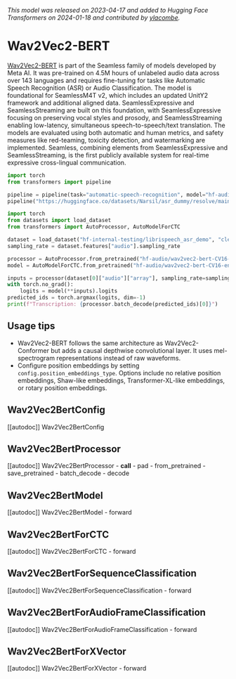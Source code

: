 <!--Copyright 2024 The HuggingFace Team. All rights reserved.

Licensed under the Apache License, Version 2.0 (the "License"); you may not use this file except in compliance with
the License. You may obtain a copy of the License at

http://www.apache.org/licenses/LICENSE-2.0

Unless required by applicable law or agreed to in writing, software distributed under the License is distributed on
an "AS IS" BASIS, WITHOUT WARRANTIES OR CONDITIONS OF ANY KIND, either express or implied. See the License for the
specific language governing permissions and limitations under the License.

⚠️ Note that this file is in Markdown but contain specific syntax for our doc-builder (similar to MDX) that may not be
rendered properly in your Markdown viewer.

-->
*This model was released on 2023-04-17 and added to Hugging Face Transformers on 2024-01-18 and contributed by [ylacombe](https://huggingface.co/ylacombe).*

# Wav2Vec2-BERT

[Wav2Vec2-BERT](https://huggingface.co/papers/2304.08485) is part of the Seamless family of models developed by Meta AI. It was pre-trained on 4.5M hours of unlabeled audio data across over 143 languages and requires fine-tuning for tasks like Automatic Speech Recognition (ASR) or Audio Classification. The model is foundational for SeamlessM4T v2, which includes an updated UnitY2 framework and additional aligned data. SeamlessExpressive and SeamlessStreaming are built on this foundation, with SeamlessExpressive focusing on preserving vocal styles and prosody, and SeamlessStreaming enabling low-latency, simultaneous speech-to-speech/text translation. The models are evaluated using both automatic and human metrics, and safety measures like red-teaming, toxicity detection, and watermarking are implemented. Seamless, combining elements from SeamlessExpressive and SeamlessStreaming, is the first publicly available system for real-time expressive cross-lingual communication.

<hfoptions id="usage">
<hfoption id="Pipeline">

```py
import torch
from transformers import pipeline

pipeline = pipeline(task="automatic-speech-recognition", model="hf-audio/wav2vec2-bert-CV16-en", dtype="auto")
pipeline("https://huggingface.co/datasets/Narsil/asr_dummy/resolve/main/1.flac")
```

</hfoption>
<hfoption id="AutoModel">

```py
import torch
from datasets import load_dataset
from transformers import AutoProcessor, AutoModelForCTC

dataset = load_dataset("hf-internal-testing/librispeech_asr_demo", "clean", split="validation").sort("id")
sampling_rate = dataset.features["audio"].sampling_rate

processor = AutoProcessor.from_pretrained("hf-audio/wav2vec2-bert-CV16-en")
model = AutoModelForCTC.from_pretrained("hf-audio/wav2vec2-bert-CV16-en", dtype="auto")

inputs = processor(dataset[0]["audio"]["array"], sampling_rate=sampling_rate, return_tensors="pt")
with torch.no_grad():
    logits = model(**inputs).logits
predicted_ids = torch.argmax(logits, dim=-1)
print(f"Transcription: {processor.batch_decode(predicted_ids)[0]}")
```

</hfoption>
</hfoptions>

## Usage tips

- Wav2Vec2-BERT follows the same architecture as Wav2Vec2-Conformer but adds a causal depthwise convolutional layer. It uses mel-spectrogram representations instead of raw waveforms.
- Configure position embeddings by setting `config.position_embeddings_type`. Options include no relative position embeddings, Shaw-like embeddings, Transformer-XL-like embeddings, or rotary position embeddings.

## Wav2Vec2BertConfig

[[autodoc]] Wav2Vec2BertConfig

## Wav2Vec2BertProcessor

[[autodoc]] Wav2Vec2BertProcessor
    - __call__
    - pad
    - from_pretrained
    - save_pretrained
    - batch_decode
    - decode

## Wav2Vec2BertModel

[[autodoc]] Wav2Vec2BertModel
    - forward

## Wav2Vec2BertForCTC

[[autodoc]] Wav2Vec2BertForCTC
    - forward

## Wav2Vec2BertForSequenceClassification

[[autodoc]] Wav2Vec2BertForSequenceClassification
    - forward

## Wav2Vec2BertForAudioFrameClassification

[[autodoc]] Wav2Vec2BertForAudioFrameClassification
    - forward

## Wav2Vec2BertForXVector

[[autodoc]] Wav2Vec2BertForXVector
    - forward

